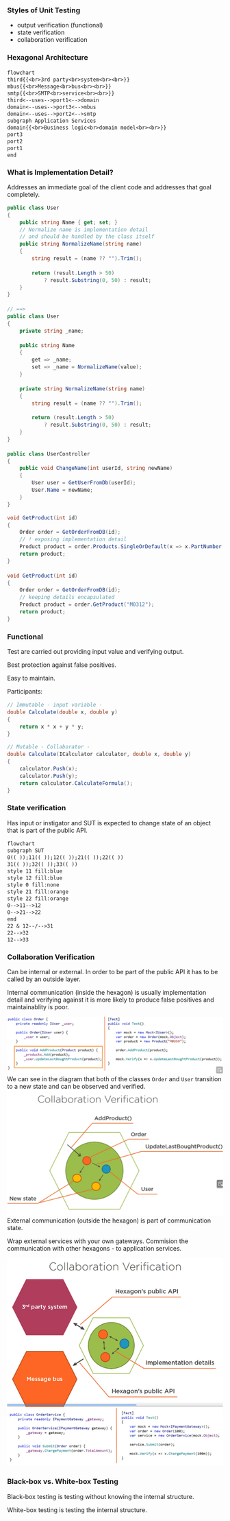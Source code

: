 ### Styles of Unit Testing
* output verification (functional)
* state verification
* collaboration verification

### Hexagonal Architecture

```mermaid
flowchart 
third{{<br>3rd party<br>system<br><br>}}
mbus{{<br>Message<br>bus<br><br>}}
smtp{{<br>SMTP<br>service<br><br>}}
third<--uses-->port1<-->domain
domain<--uses-->port3<-->mbus
domain<--uses-->port2<-->smtp
subgraph Application Services
domain{{<br>Business logic<br>domain model<br><br>}}
port3
port2
port1
end
```

### What is Implementation Detail?

Addresses an immediate goal of the client code and addresses that goal completely.
```C#
public class User 
{
    public string Name { get; set; }
    // Normalize name is implementation detail 
    // and should be handled by the class itself
    public string NormalizeName(string name)
    {
        string result = (name ?? "").Trim();

        return (result.Length > 50)
            ? result.Substring(0, 50) : result;
    }
}

// ==>
public class User 
{
    private string _name;

    public string Name 
    { 
        get => _name;
        set => _name = NormalizeName(value);
    }

    private string NormalizeName(string name)
    {
        string result = (name ?? "").Trim();

        return (result.Length > 50)
            ? result.Substring(0, 50) : result;
    }
}

public class UserController 
{
    public void ChangeName(int userId, string newName)
    {
        User user = GetUserFromDb(userId);
        User.Name = newName;
    }
}
```

```C#
void GetProduct(int id)
{
    Order order = GetOrderFromDB(id);
    // ! exposing implementation detail
    Product product = order.Products.SingleOrDefault(x => x.PartNumber == "M0312");
    return product;
}

void GetProduct(int id)
{
    Order order = GetOrderFromDB(id);
    // keeping details encapsulated
    Product product = order.GetProduct("M0312");
    return product;
}
```

### Functional
Test are carried out providing input value and verifying output.

Best protection against false positives.

Easy to maintain.

Participants:

```C#
// Immutable - input variable - 
double Calculate(double x, double y)
{
    return x * x + y * y;
}
```
```c#
// Mutable - Collaborator -
double Calculate(ICalculator calculator, double x, double y)
{
    calculator.Push(x);
    calculator.Push(y);
    return calculator.CalculateFormula();
}
```

### State verification
Has input or instigator and SUT is expected to change state of an object that is part of the public API.

```mermaid
flowchart
subgraph SUT
0(( ));11(( ));12(( ));21(( ));22(( ))
31(( ));32(( ));33(( ))
style 11 fill:blue
style 12 fill:blue
style 0 fill:none
style 21 fill:orange
style 22 fill:orange
0-->11-->12
0-->21-->22
end
22 & 12--/-->31
22-->32
12-->33
```

### Collaboration Verification
Can be internal or external. In order to be part of the public API it has to be called by an outside layer.

Internal communication (inside the hexagon) is usually implementation detail and verifying against it is more likely to produce false positives and maintainablity is poor.

![](internal-collaboration.png)
We can see in the diagram that both of the classes `Order` and `User` transition to a new state and can be observed and verified.
![](internal-collaboration-hexagon.png)
External communication (outside the hexagon) is part of communication state.

Wrap external services with your own gateways.
Commision the communication with other hexagons - to application services.

![](external-collaboration-hexagon.png)
![](external-collaboration.png)

### Black-box vs. White-box Testing

Black-box testing is testing without knowing the internal structure.

White-box testing is testing the internal structure.
